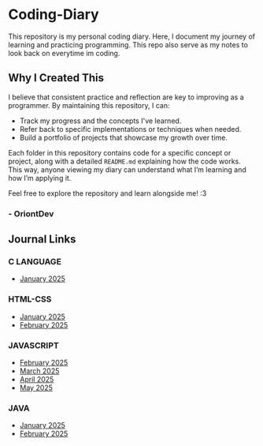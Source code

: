 # Coding-Diary
This repository is my personal coding diary. Here, I document my journey of learning and practicing programming. This repo also serve as my notes to look back on everytime im coding.

## Why I Created This
I believe that consistent practice and reflection are key to improving as a programmer. By maintaining this repository, I can:
- Track my progress and the concepts I've learned.
- Refer back to specific implementations or techniques when needed.
- Build a portfolio of projects that showcase my growth over time.

Each folder in this repository contains code for a specific concept or project, along with a detailed `README.md` explaining how the code works. This way, anyone viewing my diary can understand what I’m learning and how I’m applying it.

Feel free to explore the repository and learn alongside me! :3
### - OriontDev

## Journal Links
### C LANGUAGE
- [January 2025](./C-Language/Journal/January2025.md)

### HTML-CSS
- [January 2025](./HTML-CSS/Journal/January2025.md)
- [February 2025](./HTML-CSS/Journal/February2025.md)

### JAVASCRIPT
- [February 2025](./JavaScript/Journal/February2025.md)
- [March 2025](./JavaScript/Journal/March2025.md)
- [April 2025](./JavaScript/Journal/April2025.md)
- [May 2025](./JavaScript/Journal/May2025.md)


### JAVA
- [January 2025](./Java/Journal/January2025.md)
- [February 2025](./Java/Journal/February2025.md)